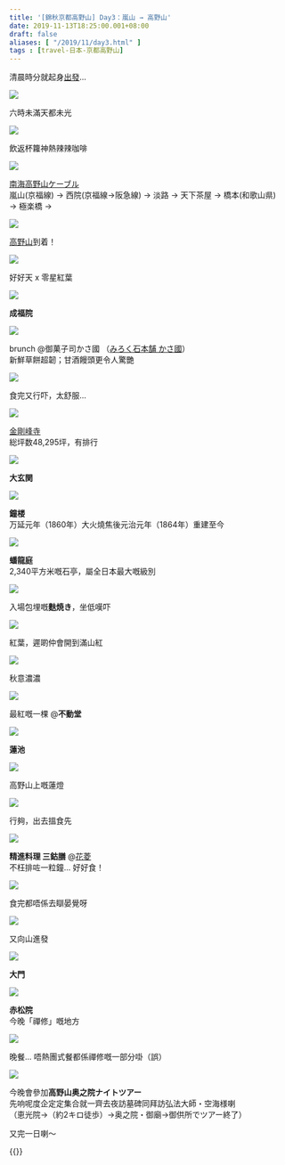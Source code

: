 ```yaml
---
title: '[錦秋京都高野山] Day3：嵐山 → 高野山'
date: 2019-11-13T18:25:00.001+08:00
draft: false
aliases: [ "/2019/11/day3.html" ]
tags : [travel-日本-京都高野山]
---
```


清晨時分就起身[出發](https://hidie.net/kyotokoyasan3a/)...  

![](/images/kyotokoyasan3a1.jpg)

六時未滿天都未光  

![](/images/kyotokoyasan3a2.jpg)

飲返杯籮神熱辣辣咖啡  

![](/images/kyotokoyasan3b.jpg)

[南海高野山ケーブル](https://hidie.net/kyotokoyasan3b/)  
嵐山(京福線) → 西院(京福線→阪急線) → 淡路 → 天下茶屋 → 橋本(和歌山県) → 極楽橋 →  

![](/images/kyotokoyasan3c1.jpg)

[高野山](https://hidie.net/kyotokoyasan3c/)到着！  

![](/images/kyotokoyasan3c.jpg)

好好天 x 零星紅葉  

![](/images/kyotokoyasan3c3.jpg)

**成福院**  

![](/images/kyotokoyasan3d.jpg)

brunch @御菓子司かさ國 （[みろく石本舗 かさ國](https://hidie.net/kyotokoyasan3d/)）   
新鮮草餅超韌；甘酒饅頭更令人驚艷  

![](/images/kyotokoyasan3e1.jpg)

食完又行吓，太舒服...  

![](/images/kyotokoyasan3e2.jpg)

[金剛峰寺](https://hidie.net/kyotokoyasan3e/)  
総坪数48,295坪，有排行  

![](/images/kyotokoyasan3e4.jpg)

**大玄関**  

![](/images/kyotokoyasan3e5.jpg)

**鐘楼**  
万延元年（1860年）大火燒焦後元治元年（1864年）重建至今  

![](/images/kyotokoyasan3e12.jpg)

**蟠龍庭**  
2,340平方米嘅石亭，屬全日本最大嘅級別  

![](/images/kyotokoyasan3e11.jpg)

入場包埋嘅**麩焼き**，坐低嘆吓  

![](/images/kyotokoyasan3e.jpg)

紅葉，遲啲仲會開到滿山紅  

![](/images/kyotokoyasan3e19.jpg)

秋意濃濃  

![](/images/kyotokoyasan3e20.jpg)

最紅嘅一棵 @**不動堂**  

![](/images/kyotokoyasan3e24.jpg)

**蓮池**  

![](/images/kyotokoyasan3e29.jpg)

高野山上嘅蓮燈  

![](/images/kyotokoyasan3e32.jpg)

行夠，出去搵食先  

![](/images/kyotokoyasan3f.jpg)

**精進料理 三鈷膳** @[花菱](https://hidie.net/kyotokoyasan3f/)  
不枉排咗一粒鐘... 好好食！  

![](https://zohjfg.ch.files.1drv.com/y4mAi760URuyHsz6ez9mzpPYKcFfBtKioCbgwHdRrV3Mn3b2Vn89BrDKKzJaM7sBrx6oX0TYATD3aIewHmvyZUAzieOnl9EEBoH8LsUpViw2D8aZCVofJ6fDDM96znNmLHK4_Lc1kqk624q0lVTW4BPOxeHZEYZZZ2TZ48jxfbsl9ZFxvt6MjV67J4cHRq1ObyxWZp0Cfmn4w5AlYUA2Cioxg?width=660&height=371&cropmode=none)

食完都唔係去瞓晏覺呀  

![](https://zehqfg.ch.files.1drv.com/y4mrLRwgfPD77T2wOEvpPo3ySHYAQc9s9af529uzmlwoj1SMgi-UsFZoZWLlDAzk4Gtj77yxzGFgccCFotBqoOQOhIJfNCj1ZkosEaVsHV8dxULs5jaUA6zp0ITDLbM5kt8XrtZvgTss0O8xn5gBnUg0gw0zFjX1gG-fZg-frnNxpVR0mSYlyltN9XdWDIJUrHzNWyL7jZDguDqbw9aNxueWQ?width=660&height=371&cropmode=none)

又向山進發  

![](https://zehmfg.ch.files.1drv.com/y4mIuVOWHv1IXCDj4gYLBTaX9vj3JnQFZ_d5zG2Yo0X4EJT2ufCkivd8wCNy4cGsrfp6_gYrojFqpkBmPFGG3InMXgt1jIgJorCQyUv1WM4FKtoAdezZYlEvyclYv7Z8uvOgCt1ziWyncc9ZFiB2hJNbQYfsc_uS9OTWJn-fWGqB5f9q1Y1Wyu8fH7Ed1wIVCFwqDpdE6I_YVySD5vfJ89cEA?width=660&height=371&cropmode=none)

**大門**  

![](https://yohrfg.ch.files.1drv.com/y4mtsGtcb8Z2lIRgYTihqf9dnjqzehg4T1zCXyms4RNr8k7EYOdce0Mt7eyPrR83kT6T8kTO7fZFTbVqMXKgGH9QpOqNv0dfxaGjysW29Arkw6jyvb6B6wijItmHjW-M8HUytLLGExWANOj6AhnXeeBCyKJ2AKhimi0DSpwwx1wktkQjWby1MHwSQ7yRi8Rkp9lCjv0WAyGzRDgEETegtCUiQ?width=660&height=371&cropmode=none)

**赤松院**  
今晚「禪修」嘅地方  

![](https://aogeiw.ch.files.1drv.com/y4mC5bYeKQerjJrfeEw48XGY3cZ7-FC9hqhPVpVJw7DYKONHjYk6zr9jLocOY9O9Gpvocf1Jh2d9Inn3SJgk8ZJjBmOkuxLiqgZZEwRmXpQ-BoVR9KeGckQ49xpann24BC3A2cnZu_Q2VG0zfc0HRt6PhXTlLvhEwQVnBTvc-U0Y-bS9u5YdBI_76h2QaHhauWdDeXj4CrQOVxsNMBic0aOLQ?width=660&height=371&cropmode=none)

晚餐... 唔熱團式餐都係禪修嘅一部分啩（誤）  

![](https://aogaiw.ch.files.1drv.com/y4myIYrRsO8mQPbpfeTA0IdiVLT8h0nLdF4eLZ_bQ9iY_fqapzoey_9lTkYIn-OINdsTpe7Ru0VbhOEiDiswXj5wO1lFhZtOSiZDCRPKY_W3r3Fco2xOrp-nnBUHdAkg89LEEz1bE59KyAoAWrUWyFCG3q1biZaKBeA1f-GospEHmrE5IGGixhrnAHgoi7qQaOzSwW5k3LtuUhQzhTrpknKrg?width=371&height=660&cropmode=none)

今晚會參加**高野山奥之院ナイトツアー**  
先响呢度企定定集合就一齊去夜訪墓碑同拜訪弘法大師・空海様喇  
（恵光院→（約2キロ徒歩）→奥之院・御廟→御供所でツアー終了）  
  
  
又完一日喇～  
  
  
{{<kyotokoyasan>}}  

